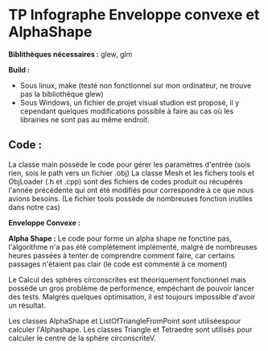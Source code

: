 TP Infographe Enveloppe convexe et AlphaShape
=============================================

**Biblithèques nécessaires :** glew, glm

**Build :** 
 * Sous linux, make (testé non fonctionnel sur mon ordinateur, ne trouve pas la bibliothèque glew)
 * Sous Windows, un fichier de projet visual studion est proposé, il y cependant quelques modifications possible à faire au cas où les librairies ne sont pas au même endroit.

Code :
----------

La classe main possède le code pour gérer les paramètres d'entrée (sois rien, sois le path vers un fichier .obj)
La classe Mesh et les fichers tools et ObjLoader (.h et .cpp) sont des fichiers de codes produit ou récupérés l'année précédente qui ont été modifiés pour correspondre à ce que nous avions besoins. (Le fichier tools possède de nombreuses fonction inutiles dans notre cas)

**Enveloppe Convexe :**

**Alpha Shape :**
Le code pour forme un alpha shape ne fonctine pas, l'algorithme n'a pas été complètement implémenté, malgré de nombreuses heures passées à tenter de comprendre comment faire, car certains passages n'étaient pas clair (le code est commenté à ce moment)

Le Calcul des sphères circonscrites est théoriquement fonctionnel mais possède un gros problème de performence, empéchant de pouvoir lancer des tests. Malgrès quelques optimisation, il est toujours impossible d'avoir un résultat.

Les classes AlphaShape et ListOfTriangleFromPoint sont utiliséespour calculer l'Alphashape. Les classes Triangle et Tetraedre sont utilisés pour calculer le centre de la sphère circonscriteV.
	
